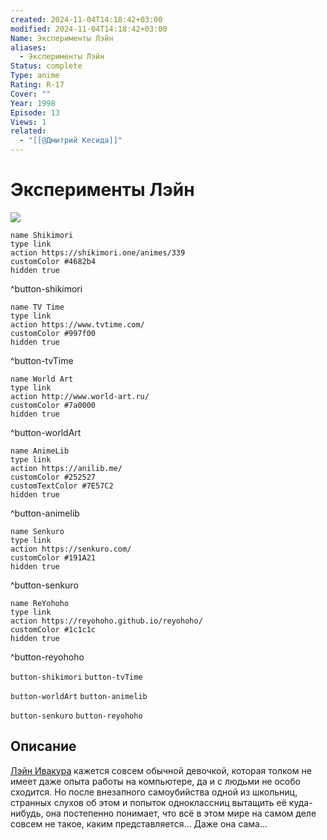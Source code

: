 ```yaml
---
created: 2024-11-04T14:18:42+03:00
modified: 2024-11-04T14:18:42+03:00
Name: Эксперименты Лэйн
aliases:
  - Эксперименты Лэйн
Status: complete
Type: anime
Rating: R-17
Cover: ""
Year: 1998
Episode: 13
Views: 1
related:
  - "[[@Дмитрий Кесида]]"
---
```


# Эксперименты Лэйн

![](https://nyaa.shikimori.one/uploads/poster/animes/339/3d503d14dd02912257fa76c15a8a9a01.jpeg)

```button
name Shikimori
type link
action https://shikimori.one/animes/339
customColor #4682b4
hidden true
```
^button-shikimori

```button
name TV Time
type link
action https://www.tvtime.com/
customColor #997f00
hidden true
```
^button-tvTime

```button
name World Art
type link
action http://www.world-art.ru/
customColor #7a0000
hidden true
```
^button-worldArt

```button
name AnimeLib
type link
action https://anilib.me/
customColor #252527
customTextColor #7E57C2
hidden true
```
^button-animelib

```button
name Senkuro
type link
action https://senkuro.com/
customColor #191A21
hidden true
```
^button-senkuro

```button
name ReYohoho
type link
action https://reyohoho.github.io/reyohoho/
customColor #1c1c1c
hidden true
```
^button-reyohoho

`button-shikimori` `button-tvTime`

`button-worldArt` `button-animelib`

`button-senkuro` `button-reyohoho`

## Описание

[Лэйн Ивакура](https://shikimori.one/characters/2219-lain-iwakura) кажется совсем обычной девочкой, которая толком не имеет даже опыта работы на компьютере, да и с людьми не особо сходится. Но после внезапного самоубийства одной из школьниц, странных слухов об этом и попыток одноклассниц вытащить её куда-нибудь, она постепенно понимает, что всё в этом мире на самом деле совсем не такое, каким представляется... Даже она сама...
